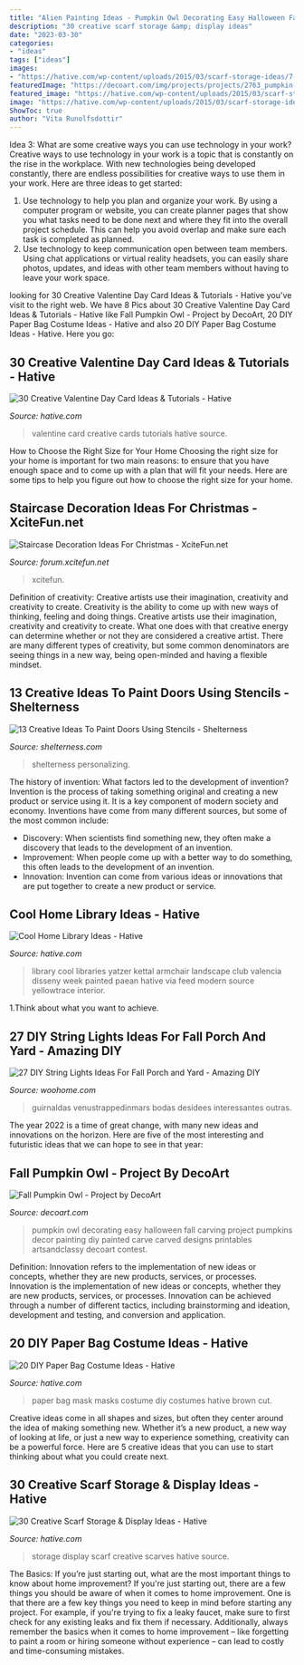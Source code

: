 ```yaml
---
title: "Alien Painting Ideas - Pumpkin Owl Decorating Easy Halloween Fall Carving Project Pumpkins Decor Painting Diy Painted Carve Carved Designs Printables Artsandclassy Decoart Contest"
description: "30 creative scarf storage &amp; display ideas"
date: "2023-03-30"
categories:
- "ideas"
tags: ["ideas"]
images:
- "https://hative.com/wp-content/uploads/2015/03/scarf-storage-ideas/7-creative-scarf-storage-and-display-ideas.jpg"
featuredImage: "https://decoart.com/img/projects/projects/2763_pumpkin-owl.jpg"
featured_image: "https://hative.com/wp-content/uploads/2015/03/scarf-storage-ideas/7-creative-scarf-storage-and-display-ideas.jpg"
image: "https://hative.com/wp-content/uploads/2015/03/scarf-storage-ideas/7-creative-scarf-storage-and-display-ideas.jpg"
ShowToc: true
author: "Vita Runolfsdottir"
---
```



Idea 3: What are some creative ways you can use technology in your work?
Creative ways to use technology in your work is a topic that is constantly on the rise in the workplace. With new technologies being developed constantly, there are endless possibilities for creative ways to use them in your work. Here are three ideas to get started: 
1. Use technology to help you plan and organize your work. By using a computer program or website, you can create planner pages that show you what tasks need to be done next and where they fit into the overall project schedule. This can help you avoid overlap and make sure each task is completed as planned. 
2. Use technology to keep communication open between team members. Using chat applications or virtual reality headsets, you can easily share photos, updates, and ideas with other team members without having to leave your work space.

	

		
looking for 30 Creative Valentine Day Card Ideas &amp; Tutorials - Hative you've visit to the right web. We have 8 Pics about 30 Creative Valentine Day Card Ideas &amp; Tutorials - Hative like Fall Pumpkin Owl - Project by DecoArt, 20 DIY Paper Bag Costume Ideas - Hative and also 20 DIY Paper Bag Costume Ideas - Hative. Here you go:
		
    
## 30 Creative Valentine Day Card Ideas &amp; Tutorials - Hative

<img loading=lazy src="https://hative.com/wp-content/uploads/2014/10/valentine-card-ideas/30-valentine-card-ideas.jpg" onerror="this.onerror=null;this.src='https://tse1.mm.bing.net/th?id=OIP.i2UZc6sBWmiWn8CeuLQpFAHaJ6&amp;pid=15.1';" alt="30 Creative Valentine Day Card Ideas &amp; Tutorials - Hative">

_Source: hative.com_

>valentine card creative cards tutorials hative source. 

	

How to Choose the Right Size for Your Home
Choosing the right size for your home is important for two main reasons: to ensure that you have enough space and to come up with a plan that will fit your needs. Here are some tips to help you figure out how to choose the right size for your home.

    
## Staircase Decoration Ideas For Christmas - XciteFun.net

<img loading=lazy src="https://img.xcitefun.net/users/2014/11/365858,xcitefun-staircase-christmas-9.jpg" onerror="this.onerror=null;this.src='https://tse2.mm.bing.net/th?id=OIP.4j-Uxm8vhST2xjgKoPczewHaLG&amp;pid=15.1';" alt="Staircase Decoration Ideas For Christmas - XciteFun.net">

_Source: forum.xcitefun.net_

>xcitefun. 

	

Definition of creativity: Creative artists use their imagination, creativity and creativity to create.
Creativity is the ability to come up with new ways of thinking, feeling and doing things. Creative artists use their imagination, creativity and creativity to create. What one does with that creative energy can determine whether or not they are considered a creative artist. There are many different types of creativity, but some common denominators are seeing things in a new way, being open-minded and having a flexible mindset.

    
## 13 Creative Ideas To Paint Doors Using Stencils - Shelterness

<img loading=lazy src="https://i.shelterness.com/decorating-doors-with-stencils-6.jpg" onerror="this.onerror=null;this.src='https://tse4.mm.bing.net/th?id=OIP.drVYAIkvCbb0LWTvdXAUdQAAAA&amp;pid=15.1';" alt="13 Creative Ideas To Paint Doors Using Stencils - Shelterness">

_Source: shelterness.com_

>shelterness personalizing. 

	

The history of invention: What factors led to the development of invention?
Invention is the process of taking something original and creating a new product or service using it. It is a key component of modern society and economy. Inventions have come from many different sources, but some of the most common include: 
- Discovery: When scientists find something new, they often make a discovery that leads to the development of an invention. 
- Improvement: When people come up with a better way to do something, this often leads to the development of an invention. 
- Innovation: Invention can come from various ideas or innovations that are put together to create a new product or service.

    
## Cool Home Library Ideas - Hative

<img loading=lazy src="https://hative.com/wp-content/uploads/2014/12/home-library-ideas/16-cool-home-library-ideas.jpg" onerror="this.onerror=null;this.src='https://tse3.mm.bing.net/th?id=OIP.n4QwcvHc3VaEXmYw6QBFIAHaLG&amp;pid=15.1';" alt="Cool Home Library Ideas - Hative">

_Source: hative.com_

>library cool libraries yatzer kettal armchair landscape club valencia disseny week painted paean hative via feed modern source yellowtrace interior. 

	

1.Think about what you want to achieve.

    
## 27 DIY String Lights Ideas For Fall Porch And Yard - Amazing DIY

<img loading=lazy src="https://www.woohome.com/wp-content/uploads/2017/09/string-lighting-ideas-for-Fall-yard-and-garden-21.jpg" onerror="this.onerror=null;this.src='https://tse1.mm.bing.net/th?id=OIP.I2M-b3k_CrK_ndnfkp5cKwHaJ4&amp;pid=15.1';" alt="27 DIY String Lights Ideas For Fall Porch and Yard - Amazing DIY">

_Source: woohome.com_

>guirnaldas venustrappedinmars bodas desidees interessantes outras. 

	

The year 2022 is a time of great change, with many new ideas and innovations on the horizon. Here are five of the most interesting and futuristic ideas that we can hope to see in that year:

    
## Fall Pumpkin Owl - Project By DecoArt

<img loading=lazy src="https://decoart.com/img/projects/projects/2763_pumpkin-owl.jpg" onerror="this.onerror=null;this.src='https://tse3.mm.bing.net/th?id=OIP.gEle7sAbGaR7n_5g9NvbCgHaLH&amp;pid=15.1';" alt="Fall Pumpkin Owl - Project by DecoArt">

_Source: decoart.com_

>pumpkin owl decorating easy halloween fall carving project pumpkins decor painting diy painted carve carved designs printables artsandclassy decoart contest. 

	

Definition: Innovation refers to the implementation of new ideas or concepts, whether they are new products, services, or processes.
Innovation is the implementation of new ideas or concepts, whether they are new products, services, or processes. Innovation can be achieved through a number of different tactics, including brainstorming and ideation, development and testing, and conversion and application.

    
## 20 DIY Paper Bag Costume Ideas - Hative

<img loading=lazy src="https://hative.com/wp-content/uploads/2014/10/paper-bag-costume-ideas/18-paper-bag-masks.jpg" onerror="this.onerror=null;this.src='https://tse4.mm.bing.net/th?id=OIP.mssmLV_LW1cNC2GEZFrM8gHaJ4&amp;pid=15.1';" alt="20 DIY Paper Bag Costume Ideas - Hative">

_Source: hative.com_

>paper bag mask masks costume diy costumes hative brown cut. 

	

Creative ideas come in all shapes and sizes, but often they center around the idea of making something new. Whether it’s a new product, a new way of looking at life, or just a new way to experience something, creativity can be a powerful force. Here are 5 creative ideas that you can use to start thinking about what you could create next.

    
## 30 Creative Scarf Storage &amp; Display Ideas - Hative

<img loading=lazy src="https://hative.com/wp-content/uploads/2015/03/scarf-storage-ideas/7-creative-scarf-storage-and-display-ideas.jpg" onerror="this.onerror=null;this.src='https://tse1.mm.bing.net/th?id=OIP.l2aJPKQK8__Zzwv7XVX_gAHaLI&amp;pid=15.1';" alt="30 Creative Scarf Storage &amp; Display Ideas - Hative">

_Source: hative.com_

>storage display scarf creative scarves hative source. 

	

The Basics: If you’re just starting out, what are the most important things to know about home improvement?
If you're just starting out, there are a few things you should be aware of when it comes to home improvement. One is that there are a few key things you need to keep in mind before starting any project. For example, if you're trying to fix a leaky faucet, make sure to first check for any existing leaks and fix them if necessary. Additionally, always remember the basics when it comes to home improvement – like forgetting to paint a room or hiring someone without experience – can lead to costly and time-consuming mistakes.

